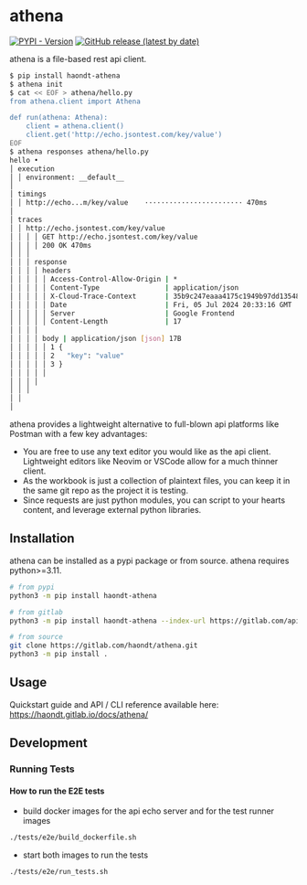 # athena

[![PYPI - Version](https://img.shields.io/pypi/v/haondt_athena?label=PyPI)](https://pypi.org/project/haondt-athena/)
[![GitHub release (latest by date)](https://img.shields.io/gitlab/v/release/haondt/athena)](https://gitlab.com/haondt/athena/-/releases/permalink/latest)

athena is a file-based rest api client.

```sh
$ pip install haondt-athena
$ athena init
$ cat << EOF > athena/hello.py
from athena.client import Athena

def run(athena: Athena):
    client = athena.client()
    client.get('http://echo.jsontest.com/key/value')
EOF
$ athena responses athena/hello.py
hello •
│ execution
│ │ environment: __default__
│
│ timings
│ │ http://echo...m/key/value    ························ 470ms
│
│ traces
│ │ http://echo.jsontest.com/key/value
│ │ │ │ GET http://echo.jsontest.com/key/value
│ │ │ │ 200 OK 470ms
│ │ │
│ │ │ response
│ │ │ │ headers
│ │ │ │ │ Access-Control-Allow-Origin | *
│ │ │ │ │ Content-Type                | application/json
│ │ │ │ │ X-Cloud-Trace-Context       | 35b9c247eaaa4175c1949b97dd13548a
│ │ │ │ │ Date                        | Fri, 05 Jul 2024 20:33:16 GMT
│ │ │ │ │ Server                      | Google Frontend
│ │ │ │ │ Content-Length              | 17
│ │ │ │
│ │ │ │ body | application/json [json] 17B
│ │ │ │ │ 1 {
│ │ │ │ │ 2   "key": "value"
│ │ │ │ │ 3 }
│ │ │ │ │
│ │ │ │
│ │ │
│ │
│
```

athena provides a lightweight alternative to full-blown api platforms like Postman with a few key advantages:

- You are free to use any text editor you would like as the api client. Lightweight editors like Neovim or VSCode allow for a much thinner client.
- As the workbook is just a collection of plaintext files, you can keep it in the same git repo as the project it is testing.
- Since requests are just python modules, you can script to your hearts content, and leverage external python libraries.

## Installation 

athena can be installed as a pypi package or from source. athena requires python>=3.11.

```sh
# from pypi
python3 -m pip install haondt-athena

# from gitlab
python3 -m pip install haondt-athena --index-url https://gitlab.com/api/v4/projects/57154225/packages/pypi/simple

# from source
git clone https://gitlab.com/haondt/athena.git
python3 -m pip install .
```

## Usage

Quickstart guide and API / CLI reference available here: https://haondt.gitlab.io/docs/athena/


## Development

### Running Tests

#### How to run the E2E tests

- build docker images for the api echo server and for the test runner images

```sh
./tests/e2e/build_dockerfile.sh
```

- start both images to run the tests

```sh
./tests/e2e/run_tests.sh
```
